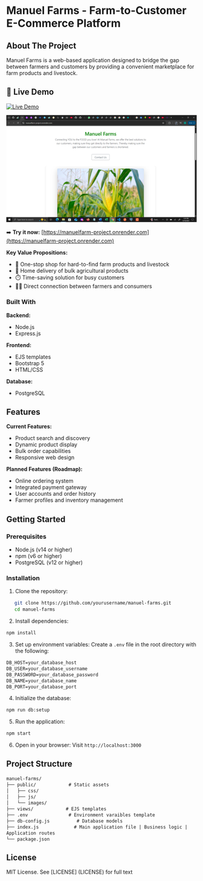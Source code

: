 # Manuel Farms - Farm-to-Customer E-Commerce Platform

## About The Project
Manuel Farms is a web-based application designed to bridge the gap between farmers and customers
by providing a convenient marketplace for farm products and livestock.

## 🚀 Live Demo 
[![Live Demo](https://img.shields.io/badge/Manuel_Farms-Live_Demo-blue?style=for-the-badge&logo=netlify)](https://github.com/IB01Manuel/manuelFarm/blob/ef7c482d7830ef9087e341b74695eb36cef3e908/Capture0.png)

[![App Screenshot](https://github.com/IB01Manuel/manuelFarm/blob/888b3c12c0333cf32be5a1ca42604cfb14a03443/Capture0%20-%20Copy%20(5).png)](https://github.com/IB01Manuel/manuelFarm/blob/ef7c482d7830ef9087e341b74695eb36cef3e908/Capture0.png)

➡️ **Try it now:** [https://manuelfarm-project.onrender.com](https://manuelfarm-project.onrender.com)

**Key Value Propositions:**
- 🛒 One-stop shop for hard-to-find farm products and livestock
- 🏡 Home delivery of bulk agricultural products
- ⏱️ Time-saving solution for busy customers
- 👨‍🌾 Direct connection between farmers and consumers

### Built With
**Backend:**
- Node.js
- Express.js

**Frontend:**
- EJS templates
- Bootstrap 5
- HTML/CSS

**Database:**
- PostgreSQL

## Features
**Current Features:**
- Product search and discovery
- Dynamic product display
- Bulk order capabilities
- Responsive web design

**Planned Features (Roadmap):**
- Online ordering system
- Integrated payment gateway
- User accounts and order history
- Farmer profiles and inventory management

## Getting Started

### Prerequisites
- Node.js (v14 or higher)
- npm (v6 or higher)
- PostgreSQL (v12 or higher)

### Installation
1. Clone the repository:
```bash
   git clone https://github.com/yourusername/manuel-farms.git
   cd manuel-farms
```

2. Install dependencies:
```bash
npm install
```

3. Set up environment variables:
Create a `.env` file in the root directory with the following:
```env
DB_HOST=your_database_host
DB_USER=your_database_username
DB_PASSWORD=your_database_password
DB_NAME=your_database_name
DB_PORT=your_database_port
```

4. Initialize the database:
```bash
npm run db:setup
```

5. Run the application:
```bash
npm start
```

6. Open in your browser:
Visit `http://localhost:3000`

## Project Structure

```text
manuel-farms/
├── public/            # Static assets
│   ├── css/
│   ├── js/
│   └── images/
├── views/            # EJS templates
├── .env               # Environment varaibles template
├── db-config.js          # Database models
├── index.js             # Main application file | Business logic | Application routes
└── package.json
```

## License
MIT License. See [LICENSE] (LICENSE) for full text
